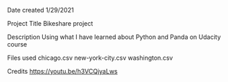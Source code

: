 Date created
1/29/2021

Project Title
Bikeshare project

Description
Using what I have learned about Python and Panda on Udacity course

Files used
chicago.csv new-york-city.csv washington.csv

Credits
https://youtu.be/h3VCQjyaLws
